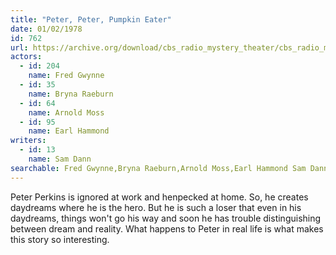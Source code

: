 ```yaml
---
title: "Peter, Peter, Pumpkin Eater"
date: 01/02/1978
id: 762
url: https://archive.org/download/cbs_radio_mystery_theater/cbs_radio_mystery_theater-0751-0800.zip/cbs_radio_mystery_theater-0751-0800%2Fcbsrmt_0762_peter_peter_pumpkin_eater.mp3
actors:  
  - id: 204
    name: Fred Gwynne  
  - id: 35
    name: Bryna Raeburn  
  - id: 64
    name: Arnold Moss  
  - id: 95
    name: Earl Hammond
writers:  
  - id: 13
    name: Sam Dann
searchable: Fred Gwynne,Bryna Raeburn,Arnold Moss,Earl Hammond Sam Dann
---
```

Peter Perkins is ignored at work and henpecked at home. So, he creates daydreams where he is the hero. But he is such a loser that even in his daydreams, things won't go his way and soon he has trouble distinguishing between dream and reality. What happens to Peter in real life is what makes this story so interesting.